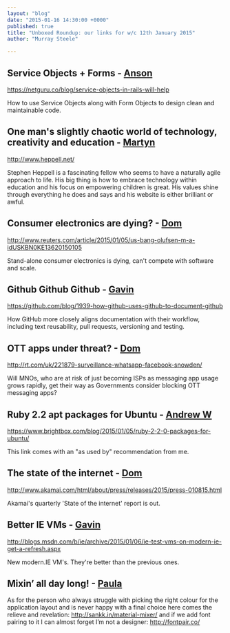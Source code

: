 ```yaml
---
layout: "blog"
date: "2015-01-16 14:30:00 +0000"
published: true
title: "Unboxed Roundup: our links for w/c 12th January 2015"
author: "Murray Steele"

---
```


## Service Objects + Forms - [Anson](http://www.unboxedconsulting.com/people/anson-kelly)

https://netguru.co/blog/service-objects-in-rails-will-help

How to use Service Objects along with Form Objects to design clean and maintainable code.

## One man's slightly chaotic world of technology, creativity and education - [Martyn](http://www.unboxedconsulting.com/people/martyn-evans)

http://www.heppell.net/

Stephen Heppell is a fascinating fellow who seems to have a naturally agile approach to life. His big thing is how to embrace technology within education and his focus on empowering children is great. His values shine through everything he does and says and his website is either brilliant or awful.

## Consumer electronics are dying? - [Dom](http://www.unboxedconsulting.com/people/dominic-mason)

http://www.reuters.com/article/2015/01/05/us-bang-olufsen-m-a-idUSKBN0KE13620150105

Stand-alone consumer electronics is dying, can't compete with software and scale.

## Github Github Github - [Gavin](http://www.unboxedconsulting.com/people/gavin-van-lelyveld)

https://github.com/blog/1939-how-github-uses-github-to-document-github

How GitHub more closely aligns documentation with their workflow, including text reusability, pull requests, versioning and testing.

## OTT apps under threat? - [Dom](http://www.unboxedconsulting.com/people/dominic-mason)

http://rt.com/uk/221879-surveillance-whatsapp-facebook-snowden/

Will MNOs, who are at risk of just becoming ISPs as messaging app usage grows rapidly, get their way as Governments consider blocking OTT messaging apps?

## Ruby 2.2 apt packages for Ubuntu - [Andrew W](http://www.unboxedconsulting.com/people/andrew-white)

https://www.brightbox.com/blog/2015/01/05/ruby-2-2-0-packages-for-ubuntu/

This link comes with an "as used by" recommendation from me.

## The state of the internet - [Dom](http://www.unboxedconsulting.com/people/dominic-mason)

http://www.akamai.com/html/about/press/releases/2015/press-010815.html

Akamai's quarterly 'State of the internet' report is out.

## Better IE VMs - [Gavin](http://www.unboxedconsulting.com/people/gavin-van-lelyveld)

http://blogs.msdn.com/b/ie/archive/2015/01/06/ie-test-vms-on-modern-ie-get-a-refresh.aspx

New modern.IE VM's. They're better than the previous ones.

## Mixin’ all day long! - [Paula](http://www.unboxedconsulting.com/people/paula-stepinska)

As for the person who always struggle with picking the right colour for the application layout and is never happy with a final choice here comes the relieve and revelation: http://sankk.in/material-mixer/ and if we add font pairing to it I can almost forget I’m not a designer: http://fontpair.co/

